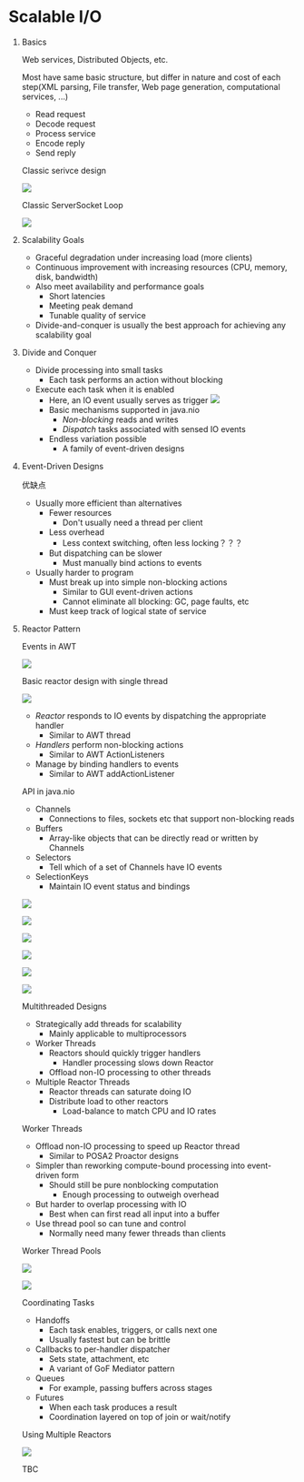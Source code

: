 # Scalable I/O

1. Basics
	
	Web services, Distributed Objects, etc.
	
	Most have same basic structure, but differ in nature and cost of each step(XML parsing, File transfer, Web page generation, computational services, ...)
		
	* 	Read request
	* 	Decode request
	* 	Process service
	* 	Encode reply
	* 	Send reply
	
	Classic serivce design
	
	![](media/16297998364945.jpg)
	
	Classic ServerSocket Loop
	
	![](media/16298011369190.jpg)

2. Scalability Goals
	* Graceful degradation under increasing load (more clients)
	* Continuous improvement with increasing resources (CPU, memory, disk, bandwidth)
	* Also meet availability and performance goals
		* Short latencies
		* Meeting peak demand
		* Tunable quality of service
	* Divide-and-conquer is usually the best approach for achieving any scalability goal

3. Divide and Conquer
	
	* Divide processing into small tasks
		* Each task performs an action without blocking
	* Execute each task when it is enabled
		* Here, an IO event usually serves as trigger
			![](media/16298059904417.jpg)
		* Basic mechanisms supported in java.nio
			* *Non-blocking* reads and writes
			* *Dispatch* tasks associated with sensed IO events
		* Endless variation possible
			* A family of event-driven designs
		
4. Event-Driven Designs
	
	优缺点
	
	* Usually more efficient than alternatives		* Fewer resources			* Don't usually need a thread per client		* Less overhead			* Less context switching, often less locking？？？		* But dispatching can be slower			* Must manually bind actions to events	* Usually harder to program		* Must break up into simple non-blocking actions			* Similar to GUI event-driven actions			* Cannot eliminate all blocking: GC, page faults, etc		* Must keep track of logical state of service
	
5. Reactor Pattern
	
	Events in AWT
	
	![](media/16298064320477.jpg)

	Basic reactor design with single thread
	
	![](media/16298065986367.jpg)
	
	* *Reactor* responds to IO events by dispatching the appropriate handler		* Similar to AWT thread	* *Handlers* perform non-blocking actions		* Similar to AWT ActionListeners	* Manage by binding handlers to events		* Similar to AWT addActionListener

	API in java.nio

	* Channels		* Connections to files, sockets etc that support non-blocking reads	* Buffers		* Array-like objects that can be directly read or written by Channels	* Selectors		* Tell which of a set of Channels have IO events	* SelectionKeys		* Maintain IO event status and bindings
	
	![](media/16298719458690.jpg)
	
	![](media/16298719619896.jpg)
	
	![](media/16298719767980.jpg)
	
	![](media/16298757027994.jpg)
	
	![](media/16298757136927.jpg)
	
	![](media/16298757253389.jpg)
	
	Multithreaded Designs
	
	* Strategically add threads for scalability
		* Mainly applicable to multiprocessors
	* Worker Threads
		* Reactors should quickly trigger handlers
			* Handler processing slows down Reactor
		* Offload non-IO processing to other threads
	* Multiple Reactor Threads
		* Reactor threads can saturate doing IO
		* Distribute load to other reactors
			* Load-balance to match CPU and IO rates
	
	Worker Threads
	
	* Offload non-IO processing to speed up Reactor thread		* Similar to POSA2 Proactor designs	* Simpler than reworking compute-bound processing into event-driven form		* Should still be pure nonblocking computation			* Enough processing to outweigh overhead	* But harder to overlap processing with IO		* Best when can first read all input into a buffer	* Use thread pool so can tune and control		* Normally need many fewer threads than clients
	
	Worker Thread Pools
	
	![](media/16298764971908.jpg)
	
	![](media/16298765226293.jpg)
	
	Coordinating Tasks
	
	* Handoffs		* Each task enables, triggers, or calls next one		* Usually fastest but can be brittle	* Callbacks to per-handler dispatcher		* Sets state, attachment, etc		* A variant of GoF Mediator pattern	* Queues		* For example, passing buffers across stages	* Futures		* When each task produces a result		* Coordination layered on top of join or wait/notify
	
	Using Multiple Reactors
	
	![](media/16298766806408.jpg)
	
	TBC

